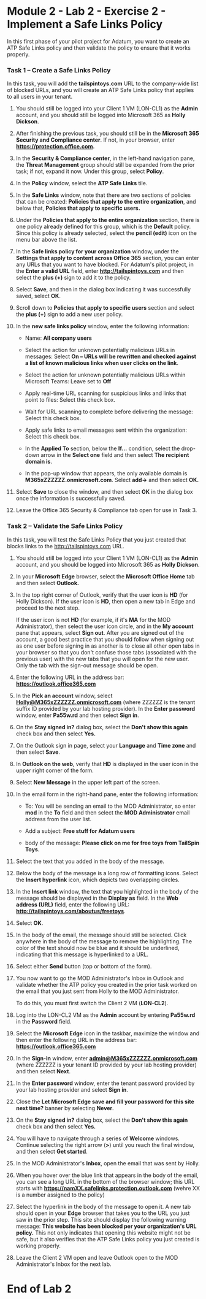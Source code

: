 # Module 2 - Lab 2 - Exercise 2 - Implement a Safe Links Policy

In this first phase of your pilot project for Adatum, you want to create an ATP Safe Links policy and then validate the policy to ensure that it works properly.


### Task 1 – Create a Safe Links Policy

In this task, you will add the **tailspintoys.com** URL to the company-wide list of blocked URLs, and you will create an ATP Safe Links policy that applies to all users in your tenant.

1. You should still be logged into your Client 1 VM (LON-CL1) as the **Admin** account, and you should still be logged into Microsoft 365 as **Holly Dickson**.
2. After finishing the previous task, you should still be in the **Microsoft 365 Security and Compliance center**. If not, in your browser, enter **https://protection.office.com.**
3. In the **Security &amp; Compliance center**, in the left-hand navigation pane, the **Threat Management** group should still be expanded from the prior task; if not, expand it now. Under this group, select **Policy**.
4. In the **Policy** window, select the **ATP Safe Links** tile.
5. In the **Safe Links** window, note that there are two sections of policies that can be created: **Policies that apply to the entire organization**, and below that, **Policies that apply to specific users.**
6. Under the **Policies that apply to the entire organization** section, there is one policy already defined for this group, which is the **Default** policy. Since this policy is already selected, select the **pencil (edit)** icon on the menu bar above the list.
7. In the **Safe links policy for your organization** window, under the **Settings that apply to content across Office 365** section, you can enter any URLs that you want to have blocked. For Adatum's pilot project, in the **Enter a valid URL** field, enter **http://tailspintoys.com** and then select the **plus (+)** sign to add it to the policy.
8. Select **Save**, and then in the dialog box indicating it was successfully saved, select **OK**.
9. Scroll down to **Policies that apply to specific users** section and select the **plus (+)** sign to add a new user policy.
10. In the **new safe links policy** window, enter the following information:

    - Name: **All company users**

    - Select the action for unknown potentially malicious URLs in messages: Select **On – URLs will be rewritten and checked against a list of known malicious links when user clicks on the link**.

    - Select the action for unknown potentially malicious URLs within Microsoft Teams: Leave set to **Off**

    - Apply real-time URL scanning for suspicious links and links that point to files: Select this check box.

    - Wait for URL scanning to complete before delivering the message: Select this check box.

    - Apply safe links to email messages sent within the organization: Select this check box.

    - In the **Applied To** section, below the **If…** condition, select the drop-down arrow in the **Select one** field and then select **The recipient domain is**.

    - In the pop-up window that appears, the only available domain is **M365xZZZZZZ.onmicrosoft.com**. Select **add-&gt;** and then select **OK.**

11. Select **Save** to close the window, and then select **OK** in the dialog box once the information is successfully saved.
12. Leave the Office 365 Security &amp; Compliance tab open for use in Task 3.

### Task 2 – Validate the Safe Links Policy

In this task, you will test the Safe Links Policy that you just created that blocks links to the http://tailspintoys.com URL.

1. You should still be logged into your Client 1 VM (LON-CL1) as the **Admin** account, and you should be logged into Microsoft 365 as **Holly Dickson**.
2. In your **Microsoft Edge** browser, select the **Microsoft Office Home** tab and then select **Outlook.**
3. In the top right corner of Outlook, verify that the user icon is **HD** (for Holly Dickson). If the user icon is **HD**, then open a new tab in Edge and proceed to the next step. <br/>

    If the user icon is not **HD** (for example, if it's **MA** for the MOD Administrator), then select the user icon circle, and in the **My account** pane that appears, select **Sign out**. After you are signed out of the account, a good best practice that you should follow when signing out as one user before signing in as another is to close all other open tabs in your browser so that you don't confuse those tabs (associated with the previous user) with the new tabs that you will open for the new user. Only the tab with the sign-out message should be open. 
4. Enter the following URL in the address bar: **https://outlook.office365.com**
5. In the **Pick an account** window, select **Holly@M365xZZZZZZ.onmicrosoft.com** (where ZZZZZZ is the tenant suffix ID provided by your lab hosting provider). In the **Enter password** window, enter **Pa55w.rd** and then select **Sign in**.
6. On the **Stay signed in?** dialog box, select the **Don't show this again** check box and then select **Yes.**
7. On the Outlook sign in page, select your **Language** and **Time zone** and then select **Save**.
8. In **Outlook on the web**, verify that **HD** is displayed in the user icon in the upper right corner of the form.
9. Select **New Message** in the upper left part of the screen.
10. In the email form in the right-hand pane, enter the following information:

    - To: You will be sending an email to the MOD Administrator, so enter **mod** in the **To** field and then select the **MOD Administrator** email address from the user list.

    - Add a subject: **Free stuff for Adatum users**

    - body of the message: **Please click on me for free toys from TailSpin Toys.**

11. Select the text that you added in the body of the message.
12. Below the body of the message is a long row of formatting icons. Select the **Insert hyperlink** icon, which depicts two overlapping circles.
13. In the **Insert link** window, the text that you highlighted in the body of the message should be displayed in the **Display as** field. In the **Web address (URL)** field, enter the following URL: **http://tailspintoys.com/aboutus/freetoys**.
14. Select **OK**.
15. In the body of the email, the message should still be selected. Click anywhere in the body of the message to remove the highlighting. The color of the text should now be blue and it should be underlined, indicating that this message is hyperlinked to a URL.
16. Select either **Send** button (top or bottom of the form).
17. You now want to go the MOD Administrator&#39;s Inbox in Outlook and validate whether the ATP policy you created in the prior task worked on the email that you just sent from Holly to the MOD Administrator.<br/>

    To do this, you must first switch the Client 2 VM (**LON-CL2**). 
18. Log into the LON-CL2 VM as the **Admin** account by entering **Pa55w.rd** in the **Password** field.
19. Select the **Microsoft Edge** icon in the taskbar, maximize the window and then enter the following URL in the address bar: **https://outlook.office365.com**
20. In the **Sign-in** window, enter **admin@M365xZZZZZZ.onmicrosoft.com** (where ZZZZZZ is your tenant ID provided by your lab hosting provider) and then select **Next**.
21. In the **Enter password** window, enter the tenant password provided by your lab hosting provider and select **Sign in**.
22. Close the **Let Microsoft Edge save and fill your password for this site next time?** banner by selecting **Never**.
23. On the **Stay signed in?** dialog box, select the **Don't show this again** check box and then select **Yes.**
24. You will have to navigate through a series of **Welcome** windows. Continue selecting the right arrow (**>**) until you reach the final window, and then select **Get started**.
25. In the MOD Administrator&#39;s **Inbox**, open the email that was sent by Holly.
26. When you hover over the blue link that appears in the body of the email, you can see a long URL in the bottom of the browser window; this URL starts with **https://namXX.safelinks.protection.outlook.com** (wehre XX is a number assigned to the policy) <br/>
27. Select the hyperlink in the body of the message to open it. A new tab should open in your **Edge** browser that takes you to the URL you just saw in the prior step. This site should display the following warning message: **This website has been blocked per your organization's URL policy.** This not only indicates that opening this website might not be safe, but it also verifies that the ATP Safe Links policy you just created is working properly.
28. Leave the Client 2 VM open and leave Outlook open to the MOD Administrator&#39;s Inbox for the next lab.


# End of Lab 2

